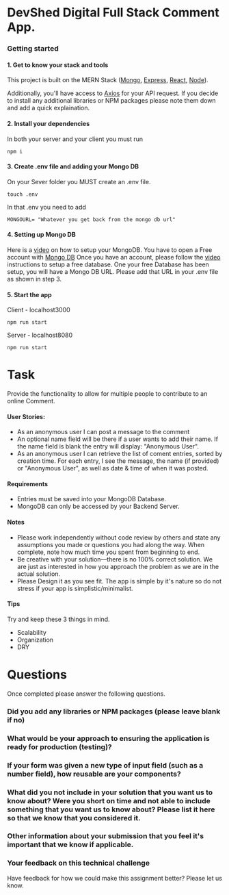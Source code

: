 # DevShed Digital Full Stack Comment App.

### Getting started

#### 1. Get to know your stack and tools

This project is built on the MERN Stack ([Mongo](https://www.mongodb.com/docs/), [Express](https://expressjs.com/), [React](https://reactjs.org/), [Node](https://nodejs.org/en/)).

Additionally, you'll have access to [Axios](https://axios-http.com/docs/intro) for your API request. If you decide to install any additional libraries or NPM packages please note them down and add a quick explaination.

#### 2. Install your dependencies

In both your server and your client you must run

```
npm i
```

#### 3. Create .env file and adding your Mongo DB

On your Sever folder you MUST create an .env file.

```
touch .env
```

In that .env you need to add

```
MONGOURL= "Whatever you get back from the mongo db url"
```

#### 4. Setting up Mongo DB

Here is a [video](https://youtu.be/bhiEJW5poHU) on how to setup your MongoDB.
You have to open a Free account with [Mongo DB](https://www.mongodb.com/cloud/atlas/register)
Once you have an account, please follow the [video](https://youtu.be/bhiEJW5poHU) instructions to setup a free database. One your free Database has been setup, you will have a Mongo DB URL. Please add that URL in your .env file as shown in step 3.

#### 5. Start the app

Client - localhost3000

```
npm run start
```

Server - localhost8080

```
npm run start
```

# Task

Provide the functionality to allow for multiple people to contribute to an online Comment.

#### User Stories:

- As an anonymous user I can post a message to the comment
- An optional name field will be there if a user wants to add their name. If the name field is blank the entry will display: "Anonymous User".
- As an anonymous user I can retrieve the list of coment entries, sorted by creation time. For
  each entry, I see the message, the name (if provided) or "Anonymous User", as well as date & time of when it was posted.

#### Requirements

- Entries must be saved into your MongoDB Database.
- MongoDB can only be accessed by your Backend Server.

#### Notes

- Please work independently without code review by others and state any assumptions you made or
  questions you had along the way. When complete, note how much time you spent from beginning
  to end.
- Be creative with your solution—there is no 100% correct solution. We are just as interested in how you approach the problem as we are in the actual solution.
- Please Design it as you see fit. The app is simple by it's nature so do not stress if your app is simplistic/minimalist.

#### Tips

Try and keep these 3 things in mind.

- Scalability
- Organization
- DRY

# Questions

Once completed please answer the following questions.

### Did you add any libraries or NPM packages (please leave blank if no)

### What would be your approach to ensuring the application is ready for production (testing)?

### If your form was given a new type of input field (such as a number field), how reusable are your components?

### What did you not include in your solution that you want us to know about? Were you short on time and not able to include something that you want us to know about? Please list it here so that we know that you considered it.

### Other information about your submission that you feel it's important that we know if applicable.

### Your feedback on this technical challenge

Have feedback for how we could make this assignment better? Please let us know.
